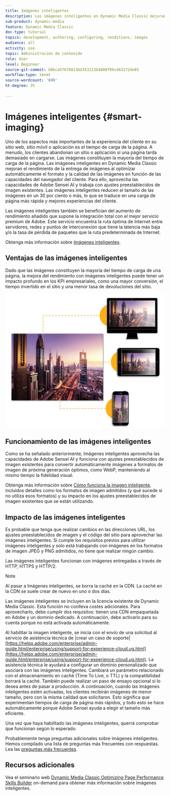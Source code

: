 ```yaml
---
title: Imágenes inteligentes
description: Las imágenes inteligentes en Dynamic Media Classic mejoran el rendimiento de la entrega de imágenes al optimizar automáticamente el formato y la calidad de las imágenes en función de las capacidades del navegador del cliente. Para ello, aprovecha las capacidades de Adobe Sensei AI y trabaja con ajustes preestablecidos de imagen existentes. Obtenga más información sobre imágenes inteligentes y cómo puede utilizarlas para ofrecer mejores experiencias al cliente mediante cargas de página más rápidas.
sub-product: dynamic-media
feature: Dynamic Media Classic
doc-type: tutorial
topics: development, authoring, configuring, renditions, images
audience: all
activity: use
topic: Administración de contenido
role: User
level: Beginner
source-git-commit: b0bca57676813bd353213b4808f99c463272de85
workflow-type: tm+mt
source-wordcount: '699'
ht-degree: 3%

---
```



# Imágenes inteligentes {#smart-imaging}

Uno de los aspectos más importantes de la experiencia del cliente en su sitio web, sitio móvil o aplicación es el tiempo de carga de la página. A menudo, los clientes abandonan un sitio o aplicación si una página tarda demasiado en cargarse. Las imágenes constituyen la mayoría del tiempo de carga de la página. Las imágenes inteligentes en Dynamic Media Classic mejoran el rendimiento de la entrega de imágenes al optimizar automáticamente el formato y la calidad de las imágenes en función de las capacidades del navegador del cliente. Para ello, aprovecha las capacidades de Adobe Sensei AI y trabaja con ajustes preestablecidos de imagen existentes. Las imágenes inteligentes reducen el tamaño de las imágenes en un 30 por ciento o más, lo que se traduce en una carga de página más rápida y mejores experiencias del cliente.

Las imágenes inteligentes también se benefician del aumento de rendimiento añadido que supone la integración total con el mejor servicio premium de Adobe. Este servicio encuentra la ruta óptima de Internet entre servidores, redes y puntos de interconexión que tiene la latencia más baja y/o la tasa de pérdida de paquetes que la ruta predeterminada de Internet.

Obtenga más información sobre [Imágenes inteligentes](https://docs.adobe.com/content/help/es-ES/experience-manager-64/assets/dynamic/imaging-faq.html).

## Ventajas de las imágenes inteligentes

Dado que las imágenes constituyen la mayoría del tiempo de carga de una página, la mejora del rendimiento con imágenes inteligentes puede tener un impacto profundo en los KPI empresariales, como una mayor conversión, el tiempo invertido en el sitio y una menor tasa de devoluciones del sitio.

![image](assets/smart-imaging/smart-imaging-1.png)

## Funcionamiento de las imágenes inteligentes

Como se ha señalado anteriormente, Imágenes inteligentes aprovecha las capacidades de Adobe Sensei AI y funciona con ajustes preestablecidos de imagen existentes para convertir automáticamente imágenes a formatos de imagen de próxima generación óptimos, como WebP, manteniendo al mismo tiempo la fidelidad visual.

Obtenga más información sobre [Cómo funciona la imagen inteligente](https://docs.adobe.com/content/help/en/experience-manager-64/assets/dynamic/imaging-faq.html#how-does-smart-imaging-work), incluidos detalles como los formatos de imagen admitidos (y qué sucede si no utiliza esos formatos) y su impacto en los ajustes preestablecidos de imagen existentes que se están utilizando.

## Impacto de las imágenes inteligentes

Es probable que tenga que realizar cambios en las direcciones URL, los ajustes preestablecidos de imagen y el código del sitio para aprovechar las imágenes inteligentes. Si cumple los requisitos previos para utilizar imágenes inteligentes y solo está trabajando con imágenes en los formatos de imagen JPEG y PNG admitidos, no tiene que realizar ningún cambio.

Las imágenes inteligentes funcionan con imágenes entregadas a través de HTTP, HTTPS y HTTP/2.

>[!NOTE]
>
>Al pasar a Imágenes inteligentes, se borra la caché en la CDN. La caché en la CDN se suele crear de nuevo en uno o dos días.

Las imágenes inteligentes se incluyen en la licencia existente de Dynamic Media Classic. Esta función no conlleva costes adicionales. Para aprovecharlo, debe cumplir dos requisitos: tienen una CDN empaquetada en Adobe y un dominio dedicado. A continuación, debe activarlo para su cuenta porque no está activada automáticamente.

Al habilitar la imagen inteligente, se inicia con el envío de una solicitud al servicio de asistencia técnica de |crear un caso de soporte| [https://helpx.adobe.com/enterprise/admin-guide.html/enterprise/using/support-for-experience-cloud.ug.html](https://helpx.adobe.com/enterprise/admin-guide.html/enterprise/using/support-for-experience-cloud.ug.html). La asistencia técnica le ayudará a configurar un dominio personalizado que asociará con las imágenes inteligentes. Cambiará un parámetro relacionado con el almacenamiento en caché (Time To Live, o TTL) y la compatibilidad borrará la caché. También puede realizar un paso de ensayo opcional si lo desea antes de pasar a producción. A continuación, cuando las imágenes inteligentes estén activadas, los clientes recibirán imágenes de menor tamaño, pero con la misma calidad que solicitaron. Esto significa que experimentan tiempos de carga de página más rápidos, y todo esto se hace automáticamente porque Adobe Sensei ayuda a elegir el tamaño más eficiente.

Una vez que haya habilitado las imágenes inteligentes, querrá comprobar que funcionan según lo esperado.

Probablemente tenga preguntas adicionales sobre imágenes inteligentes. Hemos compilado una lista de preguntas más frecuentes con respuestas. Lea las [preguntas más frecuentes](https://docs.adobe.com/content/help/en/experience-manager-64/assets/dynamic/imaging-faq.html).

## Recursos adicionales

Vea el seminario web [Dynamic Media Classic Optimizing Page Performance Skills Builder](https://seminars.adobeconnect.com/pzc1gw0cihpv) on-demand para obtener más información sobre imágenes inteligentes.
